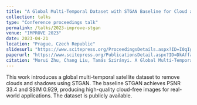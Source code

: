 ```yaml
---
title: "A Global Multi-Temporal Dataset with STGAN Baseline for Cloud and Cloud Shadow Removal"
collection: talks
type: "Conference proceedings talk"
permalink: /talks/2023-improve-stgan
venue: "IMPROVE 2023"
date: 2023-04-21
location: "Prague, Czech Republic"
slidesurl: "https://www.scitepress.org/ProceedingsDetails.aspx?ID=I0qIgd7GGLo=&t=1"  # 如有 PPT 可填
paperurl: "https://www.scitepress.org/PublicationsDetail.aspx?ID=DkAffaHkKcM=&t=1"
citation: "Morui Zhu, Chang Liu, Tamás Szirányi. A Global Multi-Temporal Dataset with STGAN Baseline for Cloud and Cloud Shadow Removal. IMPROVE 2023, pp. 206-212, DOI: 10.5220/0012039600003497."
---
```


This work introduces a global multi-temporal satellite dataset to remove clouds and shadows using STGAN. The baseline STGAN achieves PSNR 33.4 and SSIM 0.929, producing high-quality cloud-free images for real-world applications. The dataset is publicly available.

